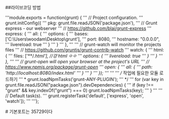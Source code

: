 
##라이브코딩 방법

'''module.exports = function(grunt) {
'''	// Project configuration.
'''	grunt.initConfig({
'''		 pkg: grunt.file.readJSON('package.json'),
'''	    // Grunt express - our webserver
'''		// https://github.com/blai/grunt-express
'''		express: {
'''		    all: {
'''		        options: {
'''		            bases: ['C:\\Users\\woodam\\Desktop\\grunt'],
'''		            port: 8080,
'''		            hostname: "0.0.0.0",
'''		            livereload: true
'''		        }
'''		    }
'''		},
'''
'''		// grunt-watch will monitor the projects files
'''		// https://github.com/gruntjs/grunt-contrib-watch
'''		watch: {
'''		    html: {
'''	            files: ['**/*.html'], //걍 html ㅇㅇ
'''	            options: {
'''	                livereload: true
'''	            }
'''	        }
'''		},
'''
'''		// grunt-open will open your browser at the project's URL
'''		// https://www.npmjs.org/package/grunt-open
'''		open: {
'''		    all: {
'''		        path: 'http://localhost:8080/index.html'
'''		    }
'''		}
'''	});
'''
'''
'''	/* 작업에 필요한 모듈 로드하기
'''	 * grunt.loadNpmTasks('grunt-ANY-PLUGIN');
'''	 */ 
'''	for (var key in grunt.file.readJSON("package.json").devDependencies) {
'''		if (key !== "grunt" && key.indexOf("grunt") === 0) grunt.loadNpmTasks(key);
'''	}
'''
'''  // Default task(s).
'''  grunt.registerTask('default', ['express', 'open', 'watch']);
'''
'''};

#<script src="//localhost:35729/livereload.js"></script> 기본포트는 35729이다


